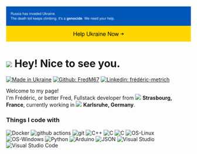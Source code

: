 [![Stand With Ukraine](https://raw.githubusercontent.com/vshymanskyy/StandWithUkraine/main/banner2-direct.svg)](https://www.supportukraine.co/)

<h1><img src="https://emojis.slackmojis.com/emojis/images/1531849430/4246/blob-sunglasses.gif?1531849430" width="30"/> Hey! Nice to see you.</h1>

[![Made in Ukraine](https://img.shields.io/badge/made_in-ukraine-ffd700.svg?labelColor=0057b7)](https://www.supportukraine.co/)
[![Github: FredM67](https://img.shields.io/badge/GitHub-%2312100E.svg?&style=flat-square&logo=Github&logoColor=white)](https://github.com/FredM67/)
[![Linkedin: frédéric-metrich](https://img.shields.io/badge/-frederic--metrich-blue?style=flat-square&logo=Linkedin&logoColor=white&link=https://www.linkedin.com/in/fr%C3%A9d%C3%A9ric-metrich/)](https://www.linkedin.com/in/fr%C3%A9d%C3%A9ric-metrich/)

<p>Welcome to my page! </br> I'm Frédéric, or better Fred, Fullstack developer from <img src="https://cdn-icons-png.flaticon.com/512/197/197560.png" width="13"/> <b>Strasbourg, France</b>, currently working in <img src="https://cdn-icons-png.flaticon.com/512/197/197571.png" width="13"/> <b>Karlsruhe, Germany</b>. </p>
<h3>Things I code with</h3>
<p>
  <img alt="Docker" src="https://img.shields.io/badge/-Docker-46a2f1?style=flat-square&logo=docker&logoColor=white" />
  <img alt="github actions" src="https://img.shields.io/badge/-Github_Actions-2088FF?style=flat-square&logo=github-actions&logoColor=white" />
  <img alt="git" src="https://img.shields.io/badge/-Git-F05032?style=flat-square&logo=git&logoColor=white" />
  <img alt="C++" src="https://img.shields.io/badge/-C++-00599C?style=flat-square&logo=cplusplus&logoColor=white" />
  <img alt="C" src="https://img.shields.io/badge/-C-A8B9CC?style=flat-square&logo=c&logoColor=white" />
  <img alt="C" src="https://img.shields.io/badge/-C%23-239120?style=flat-square&logo=csharp&logoColor=white" />
  <img alt="OS-Linux" src="https://img.shields.io/badge/-Linux-E95420?style=flat-square&logo=linux&logoColor=white" />
  <img alt="OS-Windows" src="https://img.shields.io/badge/-Windows-0078D6?style=flat-square&logo=linux&logoColor=white" />
  <img alt="Python" src="https://img.shields.io/badge/-Python-3776AB?style=flat-square&logo=python&logoColor=white" />
  <img alt="Arduino" src="https://img.shields.io/badge/-Arduino-00979D?style=flat-square&logo=arduino&logoColor=white" />
  <img alt="JSON" src="https://img.shields.io/badge/-JSON-000000?style=flat-square&logo=json&logoColor=white" />
  <img alt="Visual Studio" src="https://img.shields.io/badge/-Visual%20Studio-5C2D91?style=flat-square&logo=json&logoColor=white" />
  <img alt="Visual Studio Code" src="https://img.shields.io/badge/-Visual%20Studio%20Code-007ACC?style=flat-square&logo=json&logoColor=white" />
</p>
